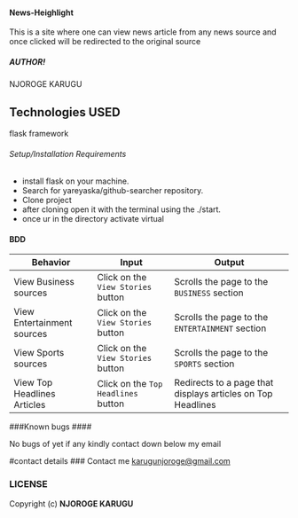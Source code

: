 #### News-Heighlight ####

This is a site  where one can view news article from any news source and once clicked will be redirected to the original source

##### AUTHOR! ############
NJOROGE KARUGU


## Technologies USED ######

flask framework

###### Setup/Installation Requirements #######
 
* install flask on your machine.
* Search for yareyaska/github-searcher repository.
* Clone project
* after cloning open it with the terminal using the ./start.
* once ur in the directory activate virtual



#### BDD ###########

| Behavior            | Input                         | Output                        | 
| ------------------- | ----------------------------- | ----------------------------- |
| View Business sources | Click on the `View Stories` button | Scrolls the page to the `BUSINESS` section |
| View Entertainment sources | Click on the `View Stories` button | Scrolls the page to the `ENTERTAINMENT` section |
| View Sports sources | Click on the `View Stories` button | Scrolls the page to the `SPORTS` section |
| View Top Headlines Articles | Click on the `Top Headlines` button | Redirects to a page that displays articles on Top Headlines |

###Known bugs ####

No bugs of yet if any kindly contact down below my email


#contact details ###
Contact me karugunjoroge@gmail.com


### LICENSE #########
Copyright (c) **NJOROGE KARUGU**